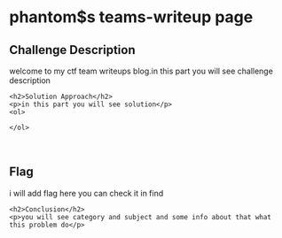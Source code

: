 
<!DOCTYPE html>
<html>

<body>
    <h1>phantom$s teams-writeup page</h1>
<head>
    <meta charset="UTF-8">
    <meta name="viewport" content="width=device-width, initial-scale=1.0">
    <title>phantom$s blog</title>
 <link rel="stylesheet" href="https://phantom1ss.github.io/blog/static/css/cyberponk.css" />
</head>
    <h2>Challenge Description</h2>
    <p> welcome to my ctf team writeups blog.in this part you will see challenge description
</p>

    <h2>Solution Approach</h2>
    <p>in this part you will see solution</p>
    <ol>

    </ol>
<br>
    <h2>Flag</h2>
    <p class="flag">i will add flag here you can check it in find
</p>

    <h2>Conclusion</h2>
    <p>you will see category and subject and some info about that what this problem do</p>
</body>
</html>
 
